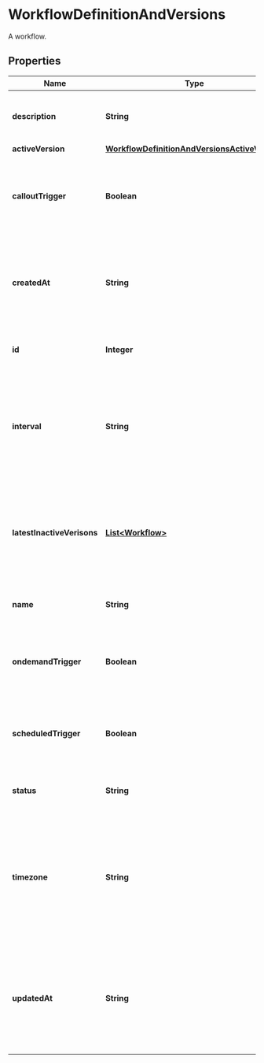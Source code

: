 

# WorkflowDefinitionAndVersions

A workflow. 

## Properties

| Name | Type | Description | Notes |
|------------ | ------------- | ------------- | -------------|
|**description** | **String** | The description of the workflow definition.  |  [optional] |
|**activeVersion** | [**WorkflowDefinitionAndVersionsActiveVersion**](WorkflowDefinitionAndVersionsActiveVersion.md) |  |  [optional] |
|**calloutTrigger** | **Boolean** | Indicates whether the callout trigger is enabled for the retrieved workflow.  |  [optional] |
|**createdAt** | **String** | The date and time when the workflow is created, in the &#x60;YYYY-MM-DD HH:MM:SS&#x60; format.  |  [optional] |
|**id** | **Integer** | The unique ID of the workflow definition.  |  [optional] |
|**interval** | **String** | The schedule of the workflow, in a CRON expression. Returns null if the schedued trigger is disabled.  |  [optional] |
|**latestInactiveVerisons** | [**List&lt;Workflow&gt;**](Workflow.md) | The list of inactive workflow versions retrieved. Maximum number of versions retrieved is 10.    |  [optional] |
|**name** | **String** | The name of the workflow definition.  |  [optional] |
|**ondemandTrigger** | **Boolean** | Indicates whether the ondemand trigger is enabled for the workflow.  |  [optional] |
|**scheduledTrigger** | **Boolean** | Indicates whether the scheduled trigger is enabled for the workflow.  |  [optional] |
|**status** | **String** | The status of the workflow definition.  |  [optional] |
|**timezone** | **String** | The timezone that is configured for the scheduler of the workflow. Returns null if the scheduled trigger is disabled.  |  [optional] |
|**updatedAt** | **String** | The date and time when the workflow is updated the last time, in the &#x60;YYYY-MM-DD HH:MM:SS&#x60; format.  |  [optional] |



